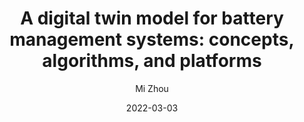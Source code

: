 ---
layout: post
title:  "A digital twin model for battery management systems: concepts, algorithms, and platforms"
date:   2022-03-03
image: /images/DigitalTwinBattery.png
categories: research
author: "Mi Zhou"
authors: "<strong>Mi Zhou</strong>, Lu Bai, Jiaxuan Lei, Yibin Wang, Heng Li"
venue: "The International Conference on Image, Vision and Intelligent Systems"
website: https://doi.org/10.1007/978-981-16-6963-7_102
---